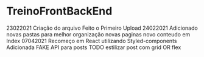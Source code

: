 # TreinoFrontBackEnd
23022021 
    Criação do arquivo
    Feito o Primeiro Upload
24022021
    Adicionado novas pastas para melhor organização
    novas paginas
    novo conteudo em Index
07042021
    Recomeço em React
    utilizando Styled-components
    Adicionada FAKE API para posts
TODO
    estilizar post com grid OR flex